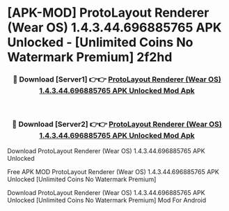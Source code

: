 # [APK-MOD] ProtoLayout Renderer (Wear OS) 1.4.3.44.696885765 APK Unlocked - [Unlimited Coins No Watermark Premium] 2f2hd



<div align="center">
<h3>🔴 Download [Server1] 👉👉 <a href="https://momento.my/?title=ProtoLayout_Renderer_(Wear_OS)_1.4.3.44.696885765_APK_Unlocked">ProtoLayout Renderer (Wear OS) 1.4.3.44.696885765 APK Unlocked Mod Apk</a></h3><br>

<h3>🔴 Download [Server2] 👉👉 <a href="https://momento.my/?title=ProtoLayout_Renderer_(Wear_OS)_1.4.3.44.696885765_APK_Unlocked">ProtoLayout Renderer (Wear OS) 1.4.3.44.696885765 APK Unlocked Mod Apk</a></h3>
</div>



Download ProtoLayout Renderer (Wear OS) 1.4.3.44.696885765 APK Unlocked 

Free APK MOD ProtoLayout Renderer (Wear OS) 1.4.3.44.696885765 APK Unlocked [Unlimited Coins No Watermark Premium]

Download ProtoLayout Renderer (Wear OS) 1.4.3.44.696885765 APK Unlocked [Unlimited Coins No Watermark Premium] Mod For Android
